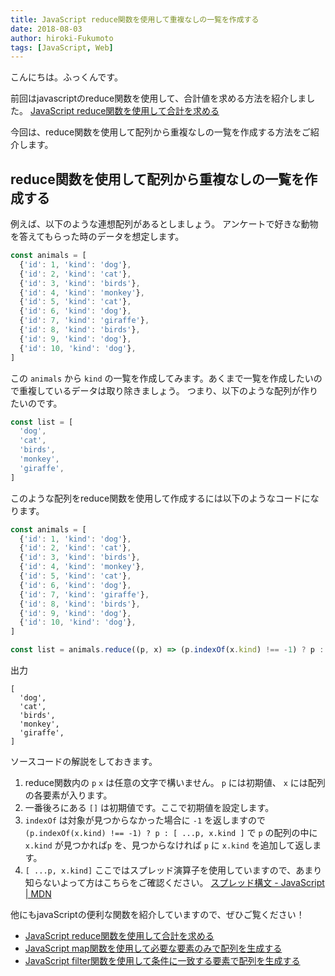 ```yaml
---
title: JavaScript reduce関数を使用して重複なしの一覧を作成する
date: 2018-08-03
author: hiroki-Fukumoto
tags: [JavaScript, Web]
---
```


こんにちは。ふっくんです。

前回はjavascriptのreduce関数を使用して、合計値を求める方法を紹介しました。
[JavaScript reduce関数を使用して合計を求める](https://mseeeen.msen.jp/javascript-reduce-function/)

今回は、reduce関数を使用して配列から重複なしの一覧を作成する方法をご紹介します。

## reduce関数を使用して配列から重複なしの一覧を作成する

例えば、以下のような連想配列があるとしましょう。
アンケートで好きな動物を答えてもらった時のデータを想定します。

```javascript
const animals = [
  {'id': 1, 'kind': 'dog'},
  {'id': 2, 'kind': 'cat'},
  {'id': 3, 'kind': 'birds'},
  {'id': 4, 'kind': 'monkey'},
  {'id': 5, 'kind': 'cat'},
  {'id': 6, 'kind': 'dog'},
  {'id': 7, 'kind': 'giraffe'},
  {'id': 8, 'kind': 'birds'},
  {'id': 9, 'kind': 'dog'},
  {'id': 10, 'kind': 'dog'},
]
```

この `animals` から `kind` の一覧を作成してみます。あくまで一覧を作成したいので重複しているデータは取り除きましょう。
つまり、以下のような配列が作りたいのです。

```javascript
const list = [
  'dog',
  'cat',
  'birds',
  'monkey',
  'giraffe',
]
```

このような配列をreduce関数を使用して作成するには以下のようなコードになります。

```javascript
const animals = [
  {'id': 1, 'kind': 'dog'},
  {'id': 2, 'kind': 'cat'},
  {'id': 3, 'kind': 'birds'},
  {'id': 4, 'kind': 'monkey'},
  {'id': 5, 'kind': 'cat'},
  {'id': 6, 'kind': 'dog'},
  {'id': 7, 'kind': 'giraffe'},
  {'id': 8, 'kind': 'birds'},
  {'id': 9, 'kind': 'dog'},
  {'id': 10, 'kind': 'dog'},
]

const list = animals.reduce((p, x) => (p.indexOf(x.kind) !== -1) ? p : [ ...p, x.kind ], [])
```

出力
```
[
  'dog',
  'cat',
  'birds',
  'monkey',
  'giraffe',
]
```

ソースコードの解説をしておきます。

1. reduce関数内の `p` `x` は任意の文字で構いません。 `p` には初期値、 `x` には配列の各要素が入ります。
2. 一番後ろにある `[]` は初期値です。ここで初期値を設定します。
3. `indexOf` は対象が見つからなかった場合に `-1` を返しますので `(p.indexOf(x.kind) !== -1) ? p : [ ...p, x.kind ]` で `p` の配列の中に `x.kind` が見つかれば`p` を、見つからなければ `p` に `x.kind` を追加して返します。
4. `[ ...p, x.kind]` ここではスプレッド演算子を使用していますので、あまり知らないよって方はこちらをご確認ください。
[スプレッド構文 - JavaScript | MDN](https://developer.mozilla.org/ja/docs/Web/JavaScript/Reference/Operators/Spread_syntax)

他にもjavaScriptの便利な関数を紹介していますので、ぜひご覧ください！

- [JavaScript reduce関数を使用して合計を求める](https://mseeeen.msen.jp/javascript-reduce-function/)
- [JavaScript map関数を使用して必要な要素のみで配列を生成する](https://mseeeen.msen.jp/javascript-map-function/)
- [JavaScript filter関数を使用して条件に一致する要素で配列を生成する](https://mseeeen.msen.jp/javascript-filter-function/)

